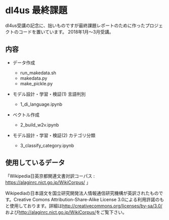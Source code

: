 # dl4us 最終課題

dl4us受講の記念に、拙いものですが最終課題レポートのために作ったプロジェクトのコードを置いています。
2018年1月～3月受講。


## 内容

- データ作成
	- run_makedata.sh
	- makedata.py
	- make_pickle.py

- モデル設計・学習・検証(1) 言語判別
	- 1_di_language.ipynb

- ベクトル作成
	- 2_build_w2v.ipynb

- モデル設計・学習・検証(2) カテゴリ分類
	- 3_classify_category.ipynb


## 使用しているデータ

「Wikipedia日英京都関連文書対訳コーパス : <https://alaginrc.nict.go.jp/WikiCorpus/> 」

Wikipediaの日本語文を国立研究開発法人情報通信研究機構が英訳されたものです。Creative Comons Attribution-Share-Alike License 3.0による利用許諾のもと使用しております。詳細は<http://creativecommons.org/licenses/by-sa/3.0/>および<http://alaginrc.nict.go.jp/WikiCorpus/>をご覧下さい。
